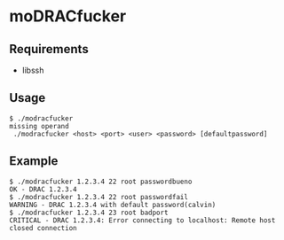 # moDRACfucker

## Requirements

* libssh

## Usage

```
$ ./modracfucker 
missing operand
 ./modracfucker <host> <port> <user> <password> [defaultpassword]
```

## Example

```
$ ./modracfucker 1.2.3.4 22 root passwordbueno
OK - DRAC 1.2.3.4
$ ./modracfucker 1.2.3.4 22 root passwordfail
WARNING - DRAC 1.2.3.4 with default password(calvin)
$ ./modracfucker 1.2.3.4 23 root badport
CRITICAL - DRAC 1.2.3.4: Error connecting to localhost: Remote host closed connection
```
